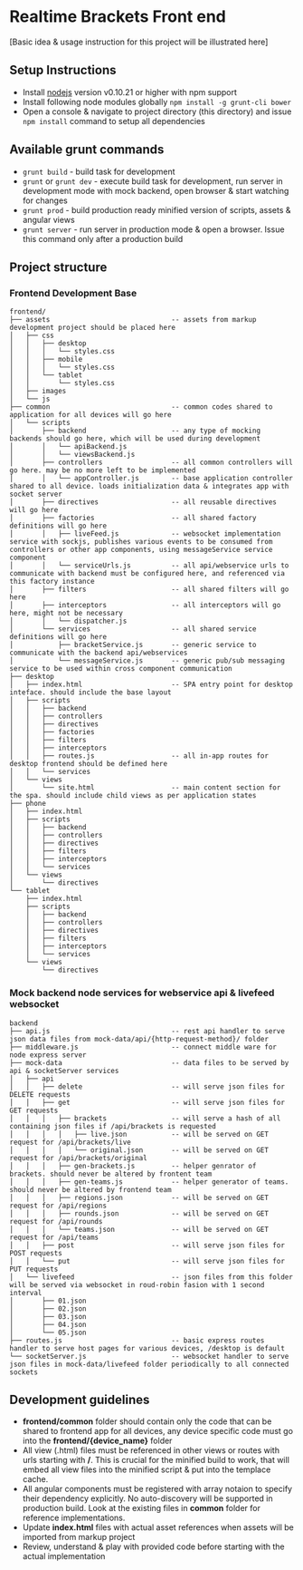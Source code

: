 # Realtime Brackets Front end

[Basic idea & usage instruction for this project will be illustrated here]

## Setup Instructions

* Install [nodejs](http://nodejs.org/download/) version v0.10.21 or higher with npm support
* Install following node modules globally ```npm install -g grunt-cli bower```
* Open a console & navigate to project directory (this directory) and issue ``` npm install ``` command to setup all dependencies

## Available grunt commands

* ```grunt build``` - build task for development
* ```grunt``` or ```grunt dev``` - execute build task for development, run server in development mode with mock backend, open browser & start watching for changes
* ```grunt prod``` - build production ready minified version of scripts, assets & angular views
* ```grunt server``` - run server in production mode & open a browser. Issue this command only after a production build

## Project structure

### Frontend Development Base

```
frontend/
├── assets 								-- assets from markup development project should be placed here
│   ├── css
│   │   ├── desktop
│   │   │   └── styles.css
│   │   ├── mobile
│   │   │   └── styles.css
│   │   └── tablet
│   │       └── styles.css
│   ├── images
│   └── js
├── common 								-- common codes shared to application for all devices will go here
│   └── scripts
│       ├── backend 					-- any type of mocking backends should go here, which will be used during development
│       │   └── apiBackend.js
│   	│   └── viewsBackend.js
│       ├── controllers					-- all common controllers will go here. may be no more left to be implemented
│       │   └── appController.js 		-- base application controller shared to all device. loads initialization data & integrates app with socket server
│       ├── directives					-- all reusable directives will go here
│       ├── factories					-- all shared factory definitions will go here
│       │   ├── liveFeed.js  			-- websocket implementation service with sockjs, publishes various events to be consumed from controllers or other app components, using messageService service component
│       │   └── serviceUrls.js   		-- all api/webservice urls to communicate with backend must be configured here, and referenced via this factory instance
│       ├── filters						-- all shared filters will go here
│       ├── interceptors				-- all interceptors will go here, might not be necessary
│       │   └── dispatcher.js
│       └── services					-- all shared service definitions will go here
│           ├── bracketService.js    	-- generic service to communicate with the backend api/webservices
│           └── messageService.js    	-- generic pub/sub messaging service to be used within cross component communication
├── desktop
│   ├── index.html  					-- SPA entry point for desktop inteface. should include the base layout
│   ├── scripts
│   │   ├── backend
│   │   ├── controllers
│   │   ├── directives
│   │   ├── factories
│   │   ├── filters
│   │   ├── interceptors
│   │   ├── routes.js 					-- all in-app routes for desktop frontend should be defined here
│   │   └── services
│   └── views
│       └── site.html 					-- main content section for the spa. should include child views as per application states
├── phone
│   ├── index.html
│   ├── scripts
│   │   ├── backend
│   │   ├── controllers
│   │   ├── directives
│   │   ├── filters
│   │   ├── interceptors
│   │   └── services
│   └── views
│       └── directives
└── tablet
    ├── index.html
    ├── scripts
    │   ├── backend
    │   ├── controllers
    │   ├── directives
    │   ├── filters
    │   ├── interceptors
    │   └── services
    └── views
        └── directives
```


### Mock backend node services for webservice api & livefeed websocket

```
backend
├── api.js 								-- rest api handler to serve json data files from mock-data/api/{http-request-method}/ folder
├── middleware.js 						-- connect middle ware for node express server
├── mock-data 							-- data files to be served by api & socketServer services
│   ├── api
│   │   ├── delete 						-- will serve json files for DELETE requests
│   │   ├── get 						-- will serve json files for GET requests
│   │   │   ├── brackets 				-- will serve a hash of all containing json files if /api/brackets is requested
│   │   │   │   ├── live.json 			-- will be served on GET request for /api/brackets/live 
│   │   │   │   └── original.json 		-- will be served on GET request for /api/brackets/original
│   │   │   ├── gen-brackets.js 		-- helper genrator of brackets. should never be altered by frontent team
│   │   │   ├── gen-teams.js 			-- helper generator of teams. should never be altered by frontend team
│   │   │   ├── regions.json 			-- will be served on GET request for /api/regions
│   │   │   ├── rounds.json 			-- will be served on GET request for /api/rounds
│   │   │   └── teams.json 				-- will be served on GET request for /api/teams
│   │   ├── post 						-- will serve json files for POST requests
│   │   └── put 						-- will serve json files for PUT requests
│   └── livefeed 						-- json files from this folder will be served via websocket in roud-robin fasion with 1 second interval
│       ├── 01.json
│       ├── 02.json
│       ├── 03.json
│       ├── 04.json
│       └── 05.json
├── routes.js 							-- basic express routes handler to serve host pages for various devices, /desktop is default
└── socketServer.js 					-- websocket handler to serve json files in mock-data/livefeed folder periodically to all connected sockets
```

## Development guidelines

* **frontend/common** folder should contain only the code that can be shared to frontend app for all devices, any device specific code must go into the **frontend/{device_name}** folder
* All view (.html) files must be referenced in other views or routes with urls starting with **/**. This is crucial for the minified build to work, that will embed all view files into the minified script & put into the templace cache.
* All angular components must be registered with array notaion to specify their dependency explicitly. No auto-discovery will be supported in production build. Look at the existing files in **common** folder for reference implementations.
* Update **index.html** files with actual asset references when assets will be imported from markup project
* Review, understand & play with provided code before starting with the actual implementation